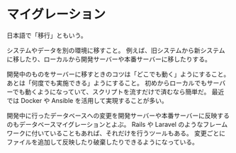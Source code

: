 # マイグレーション

日本語で「移行」ともいう。

システムやデータを別の環境に移すこと。
例えば、旧システムから新システムに移したり、ローカルから開発サーバーや本番サーバーに移したりする。

開発中のものをサーバーに移すときのコツは「どこでも動く」ようにすること。
あとは「何度でも実施できる」ようにすること。
初めからローカルでもサーバーでも動くようになっていて、スクリプトを流すだけで済むなら簡単だ。
最近では Docker や Ansible を活用して実現することが多い。

開発中に行ったデータベースへの変更を開発サーバーや本番サーバーに反映するのもデータベースマイグレーションとよぶ。
Rails や Laravel のようなフレームワークに付いていることもあれば、それだけを行うツールもある。
変更ごとにファイルを追加して反映したり破棄したりできるようになっている。
